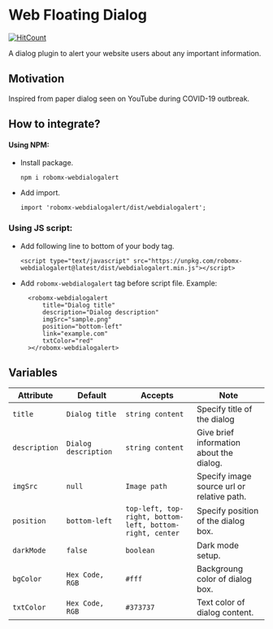 # Web Floating Dialog
[![HitCount](http://hits.dwyl.com/RoboMx/web-dialog-alert.svg)](http://hits.dwyl.com/RoboMx/web-dialog-alert)

A dialog plugin to alert your website users about any important information.

## Motivation
Inspired from paper dialog seen on YouTube during COVID-19 outbreak.

## How to integrate?

#### Using NPM:
* Install package.

    `npm i robomx-webdialogalert`

* Add import.

    `import 'robomx-webdialogalert/dist/webdialogalert';`

### Using JS script:
* Add following line to bottom of your body tag.

    `<script type="text/javascript" src="https://unpkg.com/robomx-webdialogalert@latest/dist/webdialogalert.min.js"></script>`

* Add `robomx-webdialogalert` tag before script file.
    Example:

        <robomx-webdialogalert
            title="Dialog title"
            description="Dialog description"
            imgSrc="sample.png"
            position="bottom-left"
            link="example.com"
            txtColor="red"
        ></robomx-webdialogalert>



## Variables

| Attribute | Default | Accepts | Note|
| --------- | ------- | --------|------- |
| `title`     | `Dialog title` | `string content`  | Specify title of the dialog |
| `description` | `Dialog description ` |  `string content` | Give brief information about the dialog.  |
| `imgSrc`  | `null` | `Image path` | Specify image source url or relative path. |
| `position`        | `bottom-left`  | `top-left, top-right, bottom-left, bottom-right, center`     | Specify position of the dialog box.       |
| `darkMode`        | `false`  | `boolean`     | Dark mode setup.       |
| `bgColor`        | `Hex Code, RGB`  | `#fff`     | Backgroung color of dialog box.       |
| `txtColor`        | `Hex Code, RGB`  | `#373737`     | Text color of dialog content. |


